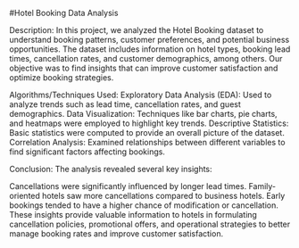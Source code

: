 #Hotel Booking Data Analysis

Description:
In this project, we analyzed the Hotel Booking dataset to understand booking patterns, customer preferences, and potential business opportunities. The dataset includes information on hotel types, booking lead times, cancellation rates, and customer demographics, among others. Our objective was to find insights that can improve customer satisfaction and optimize booking strategies.

Algorithms/Techniques Used:
Exploratory Data Analysis (EDA): Used to analyze trends such as lead time, cancellation rates, and guest demographics.
Data Visualization: Techniques like bar charts, pie charts, and heatmaps were employed to highlight key trends.
Descriptive Statistics: Basic statistics were computed to provide an overall picture of the dataset.
Correlation Analysis: Examined relationships between different variables to find significant factors affecting bookings.

Conclusion:
The analysis revealed several key insights:

Cancellations were significantly influenced by longer lead times.
Family-oriented hotels saw more cancellations compared to business hotels.
Early bookings tended to have a higher chance of modification or cancellation. These insights provide valuable information to hotels in formulating cancellation policies, promotional offers, and operational strategies to better manage booking rates and improve customer satisfaction.
